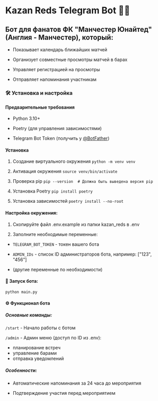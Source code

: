 # Kazan Reds Telegram Bot 🤖🔴

## Бот для фанатов ФК "Манчестер Юнайтед" (Англия - Манчестер), который:

- Показывает календарь ближайших матчей

- Организует совместные просмотры матчей в барах

- Управляет регистрацией на просмотры

- Отправляет напоминания участникам

### 🛠 Установка и настройка

#### Предварительные требования

- Python 3.10+

- Poetry (для управления зависимостями)

- Telegram Bot Token (получить у [@BotFather](https://telegram.me/BotFather))

#### Установка

1. Создание виртуального окружения
`python -m venv venv`

2. Активация окружения
`source venv/bin/activate`

3. Проверка pip
`pip --version  # Должна быть выведена версия pip`

4. Установка Poetry
`pip install poetry`

5. Установка зависимостей
`poetry install --no-root`

#### Настройка окружения:

1. Скопируйте файл .env.example из папки kazan_reds в .env

2. Заполните необходимые переменные:

- `TELEGRAM_BOT_TOKEN` - токен вашего бота

- `ADMIN_IDs` - список ID администраторов бота, например: ["123", "456"]

- (другие переменные по необходимости)

#### 🚀 Запуск бота:

`python main.py`

#### ⚙️ Функционал бота

##### Основные команды:

`/start` - Начало работы с ботом

`/admin` - Админ меню (доступ по ID из .env): 
- планирование встреч
- управление барами
- отправка уведомлений

##### Особенности:

- Автоматические напоминания за 24 часа до мероприятия

- Подтверждение участия перед мероприятием
